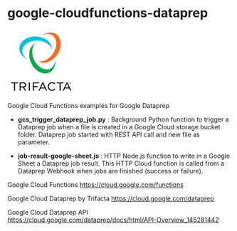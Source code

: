 # google-cloudfunctions-dataprep

![Trifacta logo](trifactalogo.png)

Google Cloud Functions examples for Google Dataprep

- **gcs_trigger_dataprep_job.py** : Background Python function to trigger a Dataprep job when a file is created in a Google Cloud storage bucket folder. Dataprep job started with REST API call and new file as parameter.

- **job-result-google-sheet.js** : HTTP Node.js function to write in a Google Sheet a Dataprep job result. This HTTP Cloud function is called from a Dataprep Webhook when jobs are finished (success or failure).

Google Cloud Functions https://cloud.google.com/functions

Google Cloud Dataprep by Trifacta https://cloud.google.com/dataprep

Google Cloud Dataprep API https://cloud.google.com/dataprep/docs/html/API-Overview_145281442
